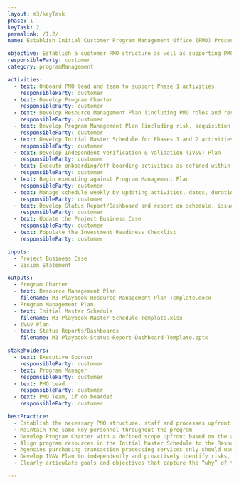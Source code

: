 ```yaml
---
layout: m3/keyTask
phase: 1
keyTask: 2
permalink: /1.2/
name: Establish Initial Customer Program Management Office (PMO) Processes

objective: Establish a customer PMO structure as well as supporting PMO processes to manage and oversee program activities.
responsibleParty: customer
category: programManagement

activities:
  - text: Onboard PMO lead and team to support Phase 1 activities
    responsibleParty: customer
  - text: Develop Program Charter
    responsibleParty: customer
  - text: Develop Resource Management Plan (including PMO roles and responsibilities)
    responsibleParty: customer
  - text: Develop Program Management Plan (including risk, acquisition, cost, communications/stakeholder, and quality)
    responsibleParty: customer
  - text: Develop Initial Master Schedule for Phases 1 and 2 activities
    responsibleParty: customer
  - text: Develop Independent Verification & Validation (IV&V) Plan
    responsibleParty: customer
  - text: Execute onboarding/off boarding activities as defined within the Resource Management Plan
    responsibleParty: customer
  - text: Begin executing against Program Management Plan
    responsibleParty: customer
  - text: Manage schedule weekly by updating activities, dates, duration, and dependencies in conjunction with activity owners
    responsibleParty: customer
  - text: Develop Status Report/Dashboard and report on schedule, issues, and risks
    responsibleParty: customer
  - text: Update the Project Business Case
    responsibleParty: customer
  - text: Populate the Investment Readiness Checklist
    responsibleParty: customer

inputs:
  - Project Business Case
  - Vision Statement

outputs:
  - Program Charter
  - text: Resource Management Plan
    filename: M3-Playbook-Resource-Management-Plan-Template.docx
  - Program Management Plan
  - text: Initial Master Schedule
    filename: M3-Playbook-Master-Schedule-Template.xlsx
  - IV&V Plan
  - text: Status Reports/Dashboards
    filename: M3-Playbook-Status-Report-Dashboard-Template.pptx

stakeholders:
  - text: Executive Sponsor
    responsibleParty: customer
  - text: Program Manager
    responsibleParty: customer
  - text: PMO Lead
    responsibleParty: customer
  - text: PMO Team, if on boarded
    responsibleParty: customer

bestPractice:
  - Establish the necessary PMO structure, staff and processes upfront as it will set the stage for the remainder of the migration
  - Maintain the same key personnel throughout the program
  - Develop Program Charter with a defined scope upfront based on the agreed upon vision; the Initial Master Schedule should be flexible and closely monitored for necessary updates
  - Align program resources in the Initial Master Schedule to the Resource Management Plan and Acquisition Strategy. Develop work breakdown structure (WBS), critical path, schedule management process, and identify dependencies 
  - Agencies purchasing transaction processing services only should use the M3 Services Tailoring Guide to identify M3 activities and outputs relevant to their project
  - Develop IV&V Plan to independently and proactively identify risks, define reporting structure, integrate governance processes, and establish procedures to incorporate findings
  - Clearly articulate goals and objectives that capture the “why” of the change and a high level statement of future activities

---
```

